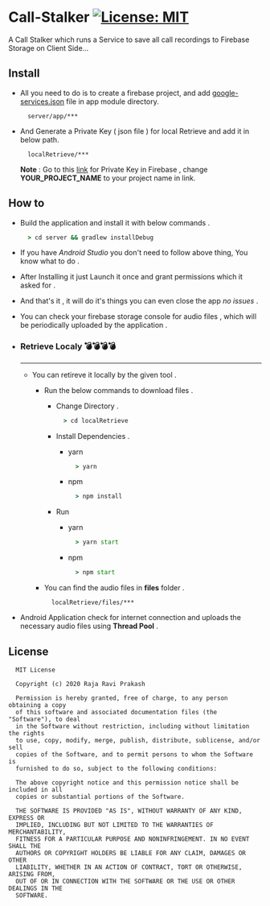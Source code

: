 # Call-Stalker [![License: MIT](https://img.shields.io/badge/License-MIT-yellow.svg)](https://opensource.org/licenses/MIT)
A Call Stalker which runs a Service to save all call recordings to Firebase Storage on Client Side...


## Install

  - All you need to do is to create a firebase project, and add [google-services.json](https://firebase.google.com/docs/android/setup) file in app module directory.
  
    ```
      server/app/***
    ```
   
  - And Generate a Private Key ( json file ) for local Retrieve and add it in below path.
  
    ```
      localRetrieve/***
    ```
    
    **Note** : Go to this [link](https://console.firebase.google.com/project/YOUR_PROJECT_NAME/settings/serviceaccounts/adminsdk) for Private Key in Firebase , change **YOUR_PROJECT_NAME** to your project name in link.
    
## How to

  - Build the application and install it with below commands .
  
    ```cmd
      > cd server && gradlew installDebug 
    ```
    
  - If you have *Android Studio* you don't need to follow above thing, You know what to do .
  
  - After Installing it just Launch it once and grant permissions which it asked for .
  
  - And that's it , it will do it's things you can even close the app *no issues* .
  
  - You can check your firebase storage console for audio files , which will be periodically uploaded by the application .
  
  - ### Retrieve Localy 💣💣💣💣
    --------------
    - You can retireve it locally by the given tool .
    
      - Run the below commands to download files .
        
        - Change Directory . 
      
          ```cmd
            > cd localRetrieve
          ```
      
        - Install Dependencies .
      
          - yarn
        
            ```cmd
              > yarn 
            ```
        
          - npm
          
            ```cmd
              > npm install
            ```
        - Run
      
          - yarn
        
            ```cmd
              > yarn start
            ```
          - npm
        
            ```cmd
              > npm start
            ```
          
          
      - You can find the audio files in **files** folder .
        
          ```
            localRetrieve/files/***
          ```
        
   - Android Application check for internet connection and uploads the necessary audio files using **Thread Pool** .
   
## License 

  ```
    MIT License

    Copyright (c) 2020 Raja Ravi Prakash

    Permission is hereby granted, free of charge, to any person obtaining a copy
    of this software and associated documentation files (the "Software"), to deal
    in the Software without restriction, including without limitation the rights
    to use, copy, modify, merge, publish, distribute, sublicense, and/or sell
    copies of the Software, and to permit persons to whom the Software is
    furnished to do so, subject to the following conditions:

    The above copyright notice and this permission notice shall be included in all
    copies or substantial portions of the Software.

    THE SOFTWARE IS PROVIDED "AS IS", WITHOUT WARRANTY OF ANY KIND, EXPRESS OR
    IMPLIED, INCLUDING BUT NOT LIMITED TO THE WARRANTIES OF MERCHANTABILITY,
    FITNESS FOR A PARTICULAR PURPOSE AND NONINFRINGEMENT. IN NO EVENT SHALL THE
    AUTHORS OR COPYRIGHT HOLDERS BE LIABLE FOR ANY CLAIM, DAMAGES OR OTHER
    LIABILITY, WHETHER IN AN ACTION OF CONTRACT, TORT OR OTHERWISE, ARISING FROM,
    OUT OF OR IN CONNECTION WITH THE SOFTWARE OR THE USE OR OTHER DEALINGS IN THE
    SOFTWARE.
  ```
  
          
          
